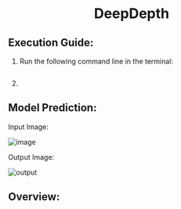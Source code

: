 <h1 align="center">DeepDepth</h1>


## Execution Guide:
1. Run the following command line in the terminal:
   ```

   ```

2. 

## Model Prediction:

  Input Image:

  ![image](https://github.com/user-attachments/assets/14fc2c76-7201-4ff3-a14d-c5b4b3967418)

  Output Image:

  ![output](https://github.com/user-attachments/assets/7bc8d015-8d13-4f1c-9469-301496e7ebf0)

## Overview:

